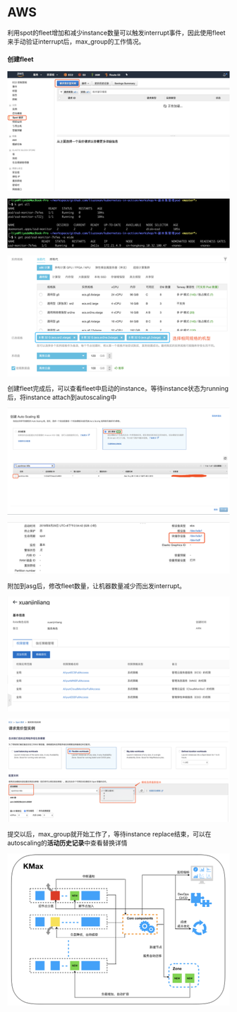 # AWS

利用spot的fleet增加和减少instance数量可以触发interrupt事件，因此使用fleet来手动验证interrupt后，max\_group的工作情况。

#### 创建fleet

![](../../../.gitbook/assets/image.png)

![](../../../.gitbook/assets/image%20%2863%29.png)

![](../../../.gitbook/assets/image%20%2833%29.png)

创建fleet完成后，可以查看fleet中启动的instance。等待instance状态为running后，将instance attach到autoscaling中

![](../../../.gitbook/assets/image%20%2854%29.png)

![](../../../.gitbook/assets/image%20%2823%29.png)

附加到asg后，修改fleet数量，让机器数量减少而出发interrupt。

![](../../../.gitbook/assets/image%20%2869%29.png)

![](../../../.gitbook/assets/image%20%2822%29.png)

提交以后，max\_group就开始工作了，等待instance replace结束，可以在autoscaling的**活动历史记录**中查看替换详情

![](../../../.gitbook/assets/image%20%2846%29.png)

